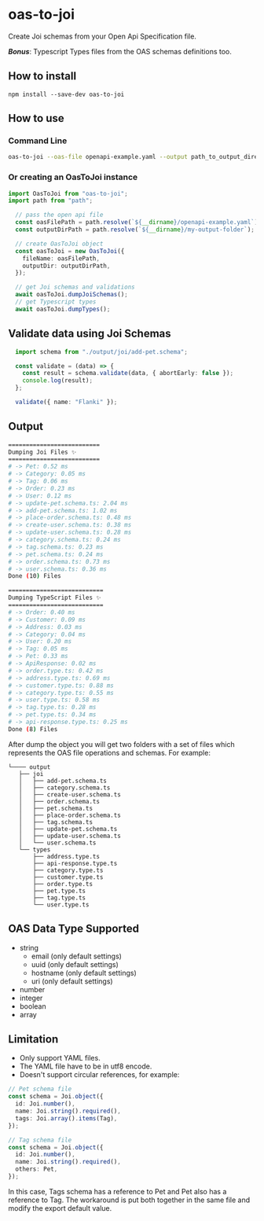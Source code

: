 # oas-to-joi

Create Joi schemas from your Open Api Specification file.

_**Bonus**_: Typescript Types files from the OAS schemas definitions too. 

## How to install
`npm install --save-dev oas-to-joi`

## How to use
### Command Line
```bash
oas-to-joi --oas-file openapi-example.yaml --output path_to_output_directory
```

### Or creating an OasToJoi instance
```typescript
import OasToJoi from "oas-to-joi";
import path from "path";

  // pass the open api file
  const oasFilePath = path.resolve(`${__dirname}/openapi-example.yaml`);
  const outputDirPath = path.resolve(`${__dirname}/my-output-folder`);

  // create OasToJoi object
  const oasToJoi = new OasToJoi({
    fileName: oasFilePath,
    outputDir: outputDirPath,
  });

  // get Joi schemas and validations
  await oasToJoi.dumpJoiSchemas();
  // get Typescript types
  await oasToJoi.dumpTypes();

```
## Validate data using Joi Schemas

```typescript
  import schema from "./output/joi/add-pet.schema";

  const validate = (data) => {
    const result = schema.validate(data, { abortEarly: false });
    console.log(result);
  };

  validate({ name: "Flanki" });
```

## Output
```bash
========================== 
Dumping Joi Files ✨ 
==========================
# -> Pet: 0.52 ms
# -> Category: 0.05 ms
# -> Tag: 0.06 ms
# -> Order: 0.23 ms
# -> User: 0.12 ms
# -> update-pet.schema.ts: 2.04 ms
# -> add-pet.schema.ts: 1.02 ms
# -> place-order.schema.ts: 0.48 ms
# -> create-user.schema.ts: 0.38 ms
# -> update-user.schema.ts: 0.28 ms
# -> category.schema.ts: 0.24 ms
# -> tag.schema.ts: 0.23 ms
# -> pet.schema.ts: 0.24 ms
# -> order.schema.ts: 0.73 ms
# -> user.schema.ts: 0.36 ms
Done (10) Files

=========================== 
Dumping TypeScript Files ✨ 
===========================
# -> Order: 0.40 ms
# -> Customer: 0.09 ms
# -> Address: 0.03 ms
# -> Category: 0.04 ms
# -> User: 0.20 ms
# -> Tag: 0.05 ms
# -> Pet: 0.33 ms
# -> ApiResponse: 0.02 ms
# -> order.type.ts: 0.42 ms
# -> address.type.ts: 0.69 ms
# -> customer.type.ts: 0.88 ms
# -> category.type.ts: 0.55 ms
# -> user.type.ts: 0.58 ms
# -> tag.type.ts: 0.28 ms
# -> pet.type.ts: 0.34 ms
# -> api-response.type.ts: 0.25 ms
Done (8) Files
```

After dump the object you will get two folders with a set of files which represents the OAS file operations and schemas. For example:
```
└──── output
   ├── joi
   │   ├── add-pet.schema.ts
   │   ├── category.schema.ts
   │   ├── create-user.schema.ts
   │   ├── order.schema.ts
   │   ├── pet.schema.ts
   │   ├── place-order.schema.ts
   │   ├── tag.schema.ts
   │   ├── update-pet.schema.ts
   │   ├── update-user.schema.ts
   │   └── user.schema.ts
   └── types
       ├── address.type.ts
       ├── api-response.type.ts
       ├── category.type.ts
       ├── customer.type.ts
       ├── order.type.ts
       ├── pet.type.ts
       ├── tag.type.ts
       └── user.type.ts
```

## OAS Data Type Supported
- string
  - email (only default settings)
  - uuid (only default settings)
  - hostname (only default settings)
  - uri (only default settings)
- number
- integer
- boolean
- array

## Limitation

- Only support YAML files.
- The YAML file have to be in utf8 encode.
- Doesn't support circular references, for example:
```typescript
// Pet schema file
const schema = Joi.object({
  id: Joi.number(),
  name: Joi.string().required(),
  tags: Joi.array().items(Tag),
});

// Tag schema file
const schema = Joi.object({
  id: Joi.number(),
  name: Joi.string().required(),
  others: Pet,
});
```

In this case, Tags schema has a reference to Pet and Pet also has a reference to Tag.
The workaround is put both together in the same file and modify the export default value.
